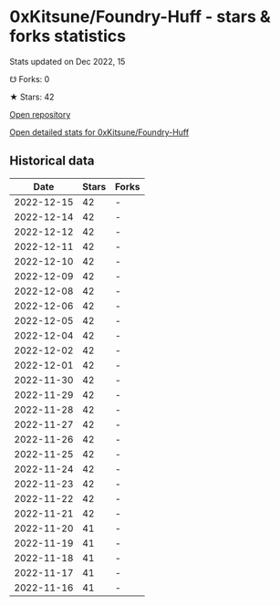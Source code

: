 # 0xKitsune/Foundry-Huff - stars & forks statistics

Stats updated on Dec 2022, 15

☋ Forks: 0

★ Stars: 42

[Open repository](https://github.com/0xKitsune/Foundry-Huff)

[Open detailed stats for 0xKitsune/Foundry-Huff](https://reviewgithub.com/rep/0xKitsune/Foundry-Huff)

## Historical data
| Date | Stars | Forks |
|------|-------|-------|
| 2022-12-15 | 42 | - | 
| 2022-12-14 | 42 | - | 
| 2022-12-12 | 42 | - | 
| 2022-12-11 | 42 | - | 
| 2022-12-10 | 42 | - | 
| 2022-12-09 | 42 | - | 
| 2022-12-08 | 42 | - | 
| 2022-12-06 | 42 | - | 
| 2022-12-05 | 42 | - | 
| 2022-12-04 | 42 | - | 
| 2022-12-02 | 42 | - | 
| 2022-12-01 | 42 | - | 
| 2022-11-30 | 42 | - | 
| 2022-11-29 | 42 | - | 
| 2022-11-28 | 42 | - | 
| 2022-11-27 | 42 | - | 
| 2022-11-26 | 42 | - | 
| 2022-11-25 | 42 | - | 
| 2022-11-24 | 42 | - | 
| 2022-11-23 | 42 | - | 
| 2022-11-22 | 42 | - | 
| 2022-11-21 | 42 | - | 
| 2022-11-20 | 41 | - | 
| 2022-11-19 | 41 | - | 
| 2022-11-18 | 41 | - | 
| 2022-11-17 | 41 | - | 
| 2022-11-16 | 41 | - | 

